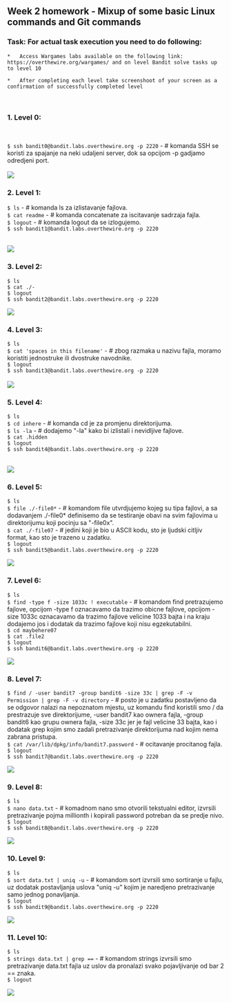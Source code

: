 ## Week 2 homework - Mixup of some basic Linux commands and Git commands

### Task: For actual task execution you need to do following:

    *   Access Wargames labs available on the following link: https://overthewire.org/wargames/ and on level Bandit solve tasks up to level 10

    *   After completing each level take screenshoot of your screen as a confirmation of successfully completed level

</br>

### 1. Level 0:
</br>

`$ ssh bandit0@bandit.labs.overthewire.org -p 2220`   -   # komanda SSH se koristi za spajanje na neki udaljeni server, dok sa opcijom -p gadjamo odredjeni port.</br>
</br>
![](2023-02-28-15-40-15.png)
</br>

### 2. Level 1:

`$ ls`   -   # komanda ls za izlistavanje fajlova.</br>
`$ cat readme`   -   # komanda concatenate za iscitavanje sadrzaja fajla.</br>
`$ logout`   -   # komanda logout da se izlogujemo.</br>
`$ ssh bandit1@bandit.labs.overthewire.org -p 2220`</br>
</br>

![](2023-02-28-14-15-01.png)
</br>

### 3. Level 2:
`$ ls`</br>
`$ cat ./-`</br>
`$ logout`</br>
`$ ssh bandit2@bandit.labs.overthewire.org -p 2220`</br>

![](2023-02-28-16-10-35.png)
### 4. Level 3:

`$ ls`</br>
`$ cat 'spaces in this filename'`   -   # zbog razmaka u nazivu fajla, moramo koristiti jednostruke ili dvostruke navodnike. </br>
`$ logout`</br>
`$ ssh bandit3@bandit.labs.overthewire.org -p 2220`</br>
</br>
![](2023-02-28-18-27-37.png)

### 5. Level 4:
`$ ls`</br>
`$ cd inhere`    -   # komanda cd je za promjenu direktorijuma.</br>
`$ ls -la`   -   # dodajemo "-la" kako bi izlistali i nevidljive fajlove.</br>
`$ cat .hidden`</br>
`$ logout`</br>
`$ ssh bandit4@bandit.labs.overthewire.org -p 2220`</br>
</br>

![](2023-02-28-18-28-07.png)

### 6. Level 5:
`$ ls`</br>
`$ file ./-file0*`    -   # komandom file utvrdjujemo kojeg su tipa fajlovi, a sa dodavanjem ./-file0* definisemo da se testiranje obavi na svim fajlovima u direktorijumu koji pocinju sa "-file0x".</br> 
`$ cat ./-file07`    -   # jedini koji je bio u ASCII kodu, sto je ljudski citljiv format, kao sto je trazeno u zadatku.</br>
`$ logout`</br>
`$ ssh bandit5@bandit.labs.overthewire.org -p 2220`</br>

![](2023-02-28-18-28-35.png)

### 7. Level 6:
`$ ls`</br>
`$ find -type f -size 1033c ! executable` -   # komandom find pretrazujemo fajlove, opcijom -type f oznacavamo da trazimo obicne fajlove, opcijom -size 1033c oznacavamo da trazimo fajlove velicine 1033 bajta i na kraju dodajemo jos i dodatak da trazimo fajlove koji nisu egzekutabilni.</br>
`$ cd maybehere07`</br>
`$ cat .file2`</br>
`$ logout`</br>
`$ ssh bandit6@bandit.labs.overthewire.org -p 2220`</br>

![](2023-02-28-18-31-30.png)

### 8. Level 7:
`$ find / -user bandit7 -group bandit6 -size 33c | grep -F -v Permission | grep -F -v directory` -   # posto je u zadatku postavljeno da se odgovor nalazi na nepoznatom mjestu, uz komandu find koristili smo / da prestrazuje sve direktorijume, -user bandit7 kao ownera fajla, -group bandit6 kao grupu ownera fajla, -size 33c jer je fajl velicine 33 bajta, kao i dodatak grep kojim smo zadali pretrazivanje direktorijuma nad kojim nema zabrana pristupa.</br>
`$ cat /var/lib/dpkg/info/bandit7.password`  -   # ocitavanje procitanog fajla.</br>
`$ logout`</br>
`$ ssh bandit7@bandit.labs.overthewire.org -p 2220`</br>

![](2023-02-28-18-31-53.png)

### 9. Level 8:
`$ ls`</br>
`$ nano data.txt`   -   # komadnom nano smo otvorili tekstualni editor, izvrsili pretrazivanje pojma millionth i kopirali password potreban da se predje nivo.</br>
`$ logout`</br>
`$ ssh bandit8@bandit.labs.overthewire.org -p 2220`</br>

![](2023-02-28-18-32-06.png)

### 10. Level 9:
`$ ls`</br>
`$ sort data.txt | uniq -u` -   # komandom sort izvrsili smo sortiranje u fajlu, uz dodatak postavljanja uslova "uniq -u" kojim je naredjeno pretrazivanje samo jednog ponavljanja.</br>
`$ logout`</br>
`$ ssh bandit9@bandit.labs.overthewire.org -p 2220`</br>

![](2023-02-28-18-32-20.png)

### 11. Level 10:
`$ ls`</br>
`$ strings data.txt | grep ==`  -   # komandom strings izvrsili smo pretrazivanje data.txt fajla uz uslov da pronalazi svako pojavljivanje od bar 2 == znaka.</br>
`$ logout`</br>

![](2023-02-28-18-33-10.png)
